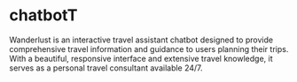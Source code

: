 # chatbotT
Wanderlust is an interactive travel assistant chatbot designed to provide comprehensive travel information and guidance to users planning their trips. With a beautiful, responsive interface and extensive travel knowledge, it serves as a personal travel consultant available 24/7.
